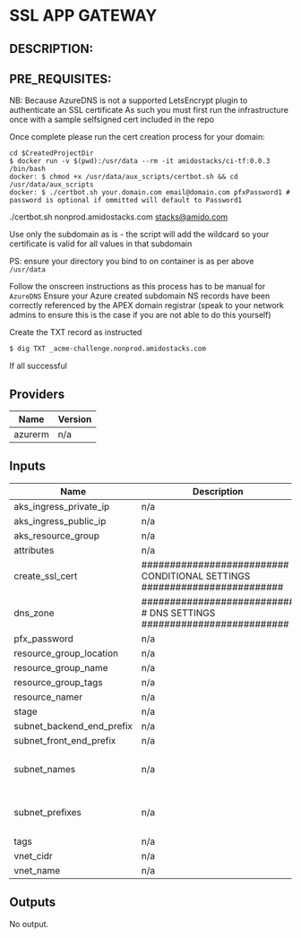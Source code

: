 # SSL APP GATEWAY

DESCRIPTION:
---



PRE_REQUISITES:
---
NB: Because AzureDNS is not a supported LetsEncrypt plugin to authenticate an SSL certificate
As such you must first run the infrastructure once with a sample selfsigned cert included in the repo

Once complete please run the cert creation process for your domain:
```
cd $CreatedProjectDir
$ docker run -v $(pwd):/usr/data --rm -it amidostacks/ci-tf:0.0.3 /bin/bash
docker: $ chmod +x /usr/data/aux_scripts/certbot.sh && cd /usr/data/aux_scripts
docker: $ ./certbot.sh your.domain.com email@domain.com pfxPassword1 # password is optional if ommitted will default to Password1
```

./certbot.sh nonprod.amidostacks.com stacks@amido.com

Use only the subdomain as is - the script will add the wildcard so your certificate is valid for all values in that subdomain

PS: ensure your directory you bind to on container is as per above `/usr/data`

Follow the onscreen instructions as this process has to be manual for `AzureDNS` 
Ensure your Azure created subdomain NS records have been correctly referenced by the APEX domain registrar (speak to your network admins to ensure this is the case if you are not able to do this yourself) 

Create the TXT record as instructed

```bash
$ dig TXT _acme-challenge.nonprod.amidostacks.com
```
If all successful


## Providers

| Name | Version |
|------|---------|
| azurerm | n/a |

## Inputs

| Name | Description | Type | Default | Required |
|------|-------------|------|---------|:-----:|
| aks\_ingress\_private\_ip | n/a | `string` | n/a | yes |
| aks\_ingress\_public\_ip | n/a | `string` | n/a | yes |
| aks\_resource\_group | n/a | `string` | n/a | yes |
| attributes | n/a | `list` | `[]` | no |
| create\_ssl\_cert | ########################## CONDITIONAL SETTINGS ######################### | `bool` | `true` | no |
| dns\_zone | ########################### # DNS SETTINGS ########################## | `string` | `""` | no |
| pfx\_password | n/a | `string` | `"Password1"` | no |
| resource\_group\_location | n/a | `string` | `"uksouth"` | no |
| resource\_group\_name | n/a | `string` | n/a | yes |
| resource\_group\_tags | n/a | `map(string)` | `{}` | no |
| resource\_namer | n/a | `string` | `"genericname"` | no |
| stage | n/a | `string` | `"dev"` | no |
| subnet\_backend\_end\_prefix | n/a | `string` | n/a | yes |
| subnet\_front\_end\_prefix | n/a | `string` | n/a | yes |
| subnet\_names | n/a | `list(string)` | <pre>[<br>  ""<br>]</pre> | no |
| subnet\_prefixes | n/a | `list(string)` | <pre>[<br>  ""<br>]</pre> | no |
| tags | n/a | `map(string)` | `{}` | no |
| vnet\_cidr | n/a | `list(string)` | n/a | yes |
| vnet\_name | n/a | `string` | `"changeme"` | no |

## Outputs

No output.
